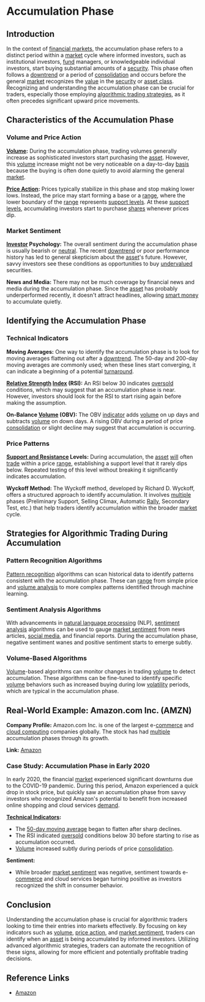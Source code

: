 # Accumulation Phase

## Introduction

In the context of [financial markets](../f/financial_market.md), the accumulation phase refers to a distinct period within a [market](../m/market.md) cycle where informed investors, such as institutional investors, [fund](../f/fund.md) managers, or knowledgeable individual investors, start buying substantial amounts of a [security](../s/security.md). This phase often follows a [downtrend](../d/downtrend.md) or a period of [consolidation](../c/consolidation.md) and occurs before the general [market](../m/market.md) recognizes the [value](../v/value.md) in the [security](../s/security.md) or [asset class](../a/asset_class.md). Recognizing and understanding the accumulation phase can be crucial for traders, especially those employing [algorithmic trading strategies](../a/algorithmic_trading_strategies.md), as it often precedes significant upward price movements.

## Characteristics of the Accumulation Phase

### Volume and Price Action

**[Volume](../v/volume.md):** During the accumulation phase, trading volumes generally increase as sophisticated investors start purchasing the [asset](../a/asset.md). However, this [volume](../v/volume.md) increase might not be very noticeable on a day-to-day [basis](../b/basis.md) because the buying is often done quietly to avoid alarming the general [market](../m/market.md).

**[Price Action](../p/price_action.md):** Prices typically stabilize in this phase and stop making lower lows. Instead, the price may start forming a base or a [range](../r/range.md), where the lower boundary of the [range](../r/range.md) represents [support levels](../s/support_levels.md). At these [support levels](../s/support_levels.md), accumulating investors start to purchase [shares](../s/shares.md) whenever prices dip.

### Market Sentiment

**[Investor](../i/investor.md) Psychology:** The overall sentiment during the accumulation phase is usually bearish or [neutral](../n/neutral.md). The recent [downtrend](../d/downtrend.md) or poor performance history has led to general skepticism about the [asset](../a/asset.md)'s future. However, savvy investors see these conditions as opportunities to buy [undervalued](../u/undervalued.md) securities.

**News and Media:** There may not be much coverage by financial news and media during the accumulation phase. Since the [asset](../a/asset.md) has probably underperformed recently, it doesn't attract headlines, allowing [smart money](../s/smart_money.md) to accumulate quietly.

## Identifying the Accumulation Phase

### Technical Indicators

**Moving Averages:** One way to identify the accumulation phase is to look for moving averages flattening out after a [downtrend](../d/downtrend.md). The 50-day and 200-day moving averages are commonly used; when these lines start converging, it can indicate a beginning of a potential [turnaround](../t/turnaround.md).

**[Relative Strength](../r/relative_strength.md) [Index](../i/index_instrument.md) (RSI):** An RSI below 30 indicates [oversold](../o/oversold.md) conditions, which may suggest that an accumulation phase is near. However, investors should look for the RSI to start rising again before making the assumption.

**On-Balance [Volume](../v/volume.md) (OBV):** The OBV [indicator](../i/indicator.md) adds [volume](../v/volume.md) on up days and subtracts [volume](../v/volume.md) on down days. A rising OBV during a period of price [consolidation](../c/consolidation.md) or slight decline may suggest that accumulation is occurring.

### Price Patterns

**[Support and Resistance](../s/support_and_resistance.md) Levels:** During accumulation, the [asset](../a/asset.md) [will](../w/will.md) often [trade](../t/trade.md) within a price [range](../r/range.md), establishing a support level that it rarely dips below. Repeated testing of this level without breaking it significantly indicates accumulation.

**Wyckoff Method:** The Wyckoff method, developed by Richard D. Wyckoff, offers a structured approach to identify accumulation. It involves [multiple](../m/multiple.md) phases (Preliminary Support, Selling Climax, Automatic [Rally](../r/rally.md), Secondary Test, etc.) that help traders identify accumulation within the broader [market](../m/market.md) cycle.

## Strategies for Algorithmic Trading During Accumulation

### Pattern Recognition Algorithms

[Pattern recognition](../p/pattern_recognition.md) algorithms can scan historical data to identify patterns consistent with the accumulation phase. These can [range](../r/range.md) from simple price and [volume analysis](../v/volume_analysis.md) to more complex patterns identified through machine learning.

### Sentiment Analysis Algorithms

With advancements in [natural language processing](../n/natural_language_processing_(nlp)_in_trading.md) (NLP), [sentiment analysis](../s/sentiment_analysis.md) algorithms can be used to gauge [market sentiment](../m/market_sentiment.md) from news articles, [social media](../s/social_media.md), and financial reports. During the accumulation phase, negative sentiment wanes and positive sentiment starts to emerge subtly.

### Volume-Based Algorithms

[Volume](../v/volume.md)-based algorithms can monitor changes in trading [volume](../v/volume.md) to detect accumulation. These algorithms can be fine-tuned to identify specific [volume](../v/volume.md) behaviors such as increased buying during low [volatility](../v/volatility.md) periods, which are typical in the accumulation phase.

## Real-World Example: Amazon.com Inc. (AMZN)

**Company Profile:** Amazon.com Inc. is one of the largest e-[commerce](../c/commerce.md) and [cloud computing](../c/cloud_computing_in_trading.md) companies globally. The stock has had [multiple](../m/multiple.md) accumulation phases through its growth.

**Link:** [Amazon](https://www.amazon.com)

### Case Study: Accumulation Phase in Early 2020

In early 2020, the financial [market](../m/market.md) experienced significant downturns due to the COVID-19 pandemic. During this period, Amazon experienced a quick drop in stock price, but quickly saw an accumulation phase from savvy investors who recognized Amazon's potential to benefit from increased online shopping and cloud services [demand](../d/demand.md).

**[Technical Indicators](../t/technical_indicator.md):** 
- The [50-day moving average](../1/50-day_moving_average.md) began to flatten after sharp declines.
- The RSI indicated [oversold](../o/oversold.md) conditions below 30 before starting to rise as accumulation occurred.
- [Volume](../v/volume.md) increased subtly during periods of price [consolidation](../c/consolidation.md).

**Sentiment:** 
- While broader [market sentiment](../m/market_sentiment.md) was negative, sentiment towards e-[commerce](../c/commerce.md) and cloud services began turning positive as investors recognized the shift in consumer behavior.

## Conclusion

Understanding the accumulation phase is crucial for algorithmic traders looking to time their entries into markets effectively. By focusing on key indicators such as [volume](../v/volume.md), [price action](../p/price_action.md), and [market sentiment](../m/market_sentiment.md), traders can identify when an [asset](../a/asset.md) is being accumulated by informed investors. Utilizing advanced algorithmic strategies, traders can automate the recognition of these signs, allowing for more efficient and potentially profitable trading decisions.

## Reference Links
- [Amazon](https://www.amazon.com)